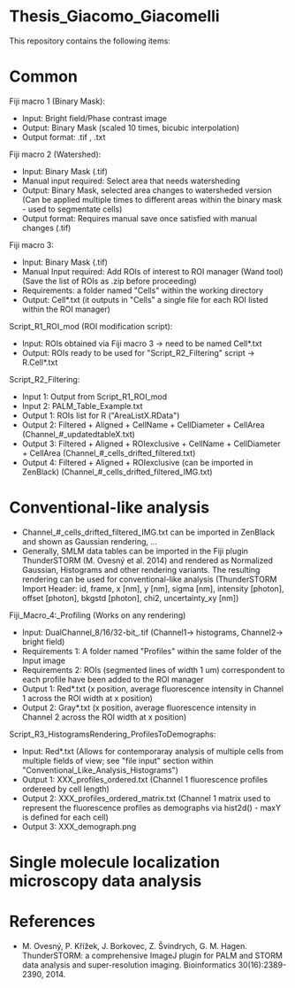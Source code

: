 # Thesis_Giacomo_Giacomelli

This repository contains the following items:

# Common

Fiji macro 1 (Binary Mask):
- Input: Bright field/Phase contrast image
- Output: Binary Mask (scaled 10 times, bicubic interpolation)
- Output format: .tif , .txt  

Fiji macro 2 (Watershed):
- Input: Binary Mask (.tif)
- Manual input required: Select area that needs watersheding
- Output: Binary Mask, selected area changes to watersheded version (Can be applied multiple times to different areas within the binary mask - used to segmentate cells)
- Output format: Requires manual save once satisfied with manual changes (.tif) 

Fiji macro 3:
- Input: Binary Mask (.tif)
- Manual Input required: Add ROIs of interest to ROI manager (Wand tool) (Save the list of ROIs as .zip before proceeding)
- Requirements: a folder named "Cells" within the working directory
- Output: Cell*.txt (it outputs in "Cells" a single file for each ROI listed within the ROI manager)

Script_R1_ROI_mod (ROI modification script):
- Input: ROIs obtained via Fiji macro 3 -> need to be named Cell*.txt
- Output: ROIs ready to be used for "Script_R2_Filtering" script -> R.Cell*.txt

Script_R2_Filtering:
- Input 1: Output from Script_R1_ROI_mod
- Input 2: PALM_Table_Example.txt
- Output 1: ROIs list for R ("AreaListX.RData")
- Output 2: Filtered + Aligned + CellName + CellDiameter + CellArea (Channel_#_updatedtableX.txt)
- Output 3: Filtered + Aligned + ROIexclusive + CellName + CellDiameter + CellArea (Channel_#_cells_drifted_filtered.txt)
- Output 4: Filtered + Aligned + ROIexclusive (can be imported in ZenBlack) (Channel_#_cells_drifted_filtered_IMG.txt)

# Conventional-like analysis

- Channel_#_cells_drifted_filtered_IMG.txt can be imported in ZenBlack and shown as Gaussian rendering, ... 
- Generally, SMLM data tables can be imported in the Fiji plugin ThunderSTORM (M. Ovesný et al. 2014) and rendered as Normalized Gaussian, Histograms and other rendering variants. The resulting rendering can be used for conventional-like analysis (ThunderSTORM Import Header: id, frame,	x [nm],	y [nm],	sigma [nm],	intensity [photon],	offset [photon],	bkgstd [photon],	chi2,	uncertainty_xy [nm])

Fiji_Macro_4:_Profiling (Works on any rendering)
- Input: DualChannel_8/16/32-bit_.tif (Channel1-> histograms, Channel2-> bright field)
- Requirements 1: A folder named "Profiles" within the same folder of the Input image
- Requirements 2: ROIs (segmented lines of width 1 um) correspondent to each profile have been added to the ROI manager
- Output 1: Red*.txt (x position, average fluorescence intensity in Channel 1 across the ROI width at x position)
- Output 2: Gray*.txt (x position, average fluorescence intensity in Channel 2 across the ROI width at x position)

Script_R3_HistogramsRendering_ProfilesToDemographs:
- Input: Red*.txt (Allows for contemporaray analysis of multiple cells from multiple fields of view; see "file input" section within "Conventional_Like_Analysis_Histograms")
- Output 1: XXX_profiles_ordered.txt (Channel 1 fluorescence profiles ordereed by cell length)
- Output 2: XXX_profiles_ordered_matrix.txt (Channel 1 matrix used to represent the fluorescence profiles as demographs via hist2d() - maxY is defined for each cell)
- Output 3: XXX_demograph.png

# Single molecule localization microscopy data analysis

# References
- M. Ovesný, P. Křížek, J. Borkovec, Z. Švindrych, G. M. Hagen. ThunderSTORM: a comprehensive ImageJ plugin for PALM and STORM data analysis and super-resolution imaging. Bioinformatics 30(16):2389-2390, 2014.
